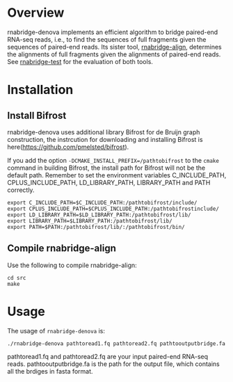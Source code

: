 
# Overview
rnabridge-denova implements an efficient algorithm to bridge paired-end RNA-seq reads, i.e.,
to find the sequences of full fragments given the sequences of paired-end reads.
Its sister tool, [rnabridge-align](https://github.com/Shao-Group/rnabridge-align), 
determines the alignments of full fragments given the alignments of paired-end reads.
See [rnabridge-test](https://github.com/Shao-Group/rnabridge-test) for the evaluation of both tools.

# Installation

## Install Bifrost
rnabridge-denova uses additional library Bifrost for de Bruijn graph construction, the instrcution for downloading and installing Bifrost is here(https://github.com/pmelsted/bifrost).

If you add the option `-DCMAKE_INSTALL_PREFIX=/pathtobifrost` to the `cmake` command in building Bifrost, the install path for Bifrost will not be the default path. Remember to set the environment variables C_INCLUDE_PATH, CPLUS_INCLUDE_PATH, LD_LIBRARY_PATH, LIBRARY_PATH and PATH correctly.


```
export C_INCLUDE_PATH=$C_INCLUDE_PATH:/pathtobifrost/include/
export CPLUS_INCLUDE_PATH=$CPLUS_INCLUDE_PATH:/pathtobifrostinclude/
export LD_LIBRARY_PATH=$LD_LIBRARY_PATH:/pathtobifrost/lib/
export LIBRARY_PATH=$LIBRARY_PATH:/pathtobifrost/lib/
export PATH=$PATH:/pathtobifrost/lib/:/pathtobifrost/bin/
```

## Compile rnabridge-align

Use the following to compile rnabridge-align:
```
cd src
make
```

# Usage

The usage of `rnabridge-denova` is:

```
./rnabridge-denova pathtoread1.fq pathtoread2.fq pathtooutputbridge.fa
```

pathtoread1.fq and pathtoread2.fq are your input paired-end RNA-seq reads. pathtooutputbridge.fa is the path for the output file, which contains all the brdiges in fasta format.
